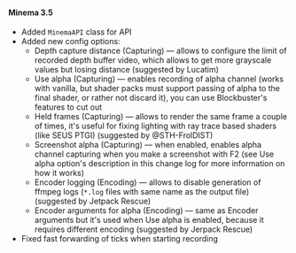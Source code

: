 #### Minema 3.5

* Added `MinemaAPI` class for API
* Added new config options:
	* Depth capture distance (Capturing) — allows to configure the limit of recorded depth buffer video, which allows to get more grayscale values but losing distance (suggested by Lucatim)
	* Use alpha (Capturing) — enables recording of alpha channel (works with vanilla, but shader packs must support passing of alpha to the final shader, or rather not discard it), you can use Blockbuster's features to cut out 
	* Held frames (Capturing) — allows to render the same frame a couple of times, it's useful for fixing lighting with ray trace based shaders (like SEUS PTGI) (suggested by @STH-FrolDIST)
	* Screenshot alpha (Capturing) — when enabled, enables alpha channel capturing when you make a screenshot with F2 (see Use alpha option's description in this change log for more information on how it works)
	* Encoder logging (Encoding) — allows to disable generation of ffmpeg logs (`*.log` files with same name as the output file) (suggested by Jetpack Rescue)
	* Encoder arguments for alpha (Encoding) — same as Encoder arguments but it's used when Use alpha is enabled, because it requires different encoding (suggested by Jerpack Rescue)
* Fixed fast forwarding of ticks when starting recording